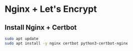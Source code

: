 # Nginx + Let's Encrypt

## Install Nginx + Certbot
```bash
sudo apt update
sudo apt install -y nginx certbot python3-certbot-nginx
